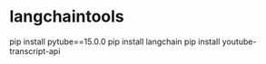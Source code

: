 # langchaintools

pip install pytube==15.0.0
pip install langchain
pip install youtube-transcript-api



